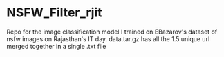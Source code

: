 # NSFW_Filter_rjit
Repo for the image classification model I trained on EBazarov's dataset of nsfw images on Rajasthan's IT day.
data.tar.gz has all the 1.5 unique url merged together in a single .txt file
